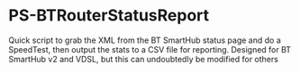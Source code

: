 # PS-BTRouterStatusReport
Quick script to grab the XML from the BT SmartHub status page and do a SpeedTest, then output the stats to a CSV file for reporting. Designed for BT SmartHub v2 and VDSL, but this can undoubtedly be modified for others
